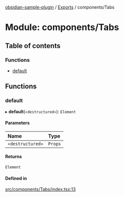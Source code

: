 [obsidian-sample-plugin](../README.md) / [Exports](../modules.md) / components/Tabs

# Module: components/Tabs

## Table of contents

### Functions

- [default](components_Tabs.md#default)

## Functions

### default

▸ **default**(`«destructured»`): `Element`

#### Parameters

| Name | Type |
| :------ | :------ |
| `«destructured»` | `Props` |

#### Returns

`Element`

#### Defined in

[src/components/Tabs/index.tsx:13](https://github.com/dromse/personal-grind-manager/blob/93620cd/src/components/Tabs/index.tsx#L13)
